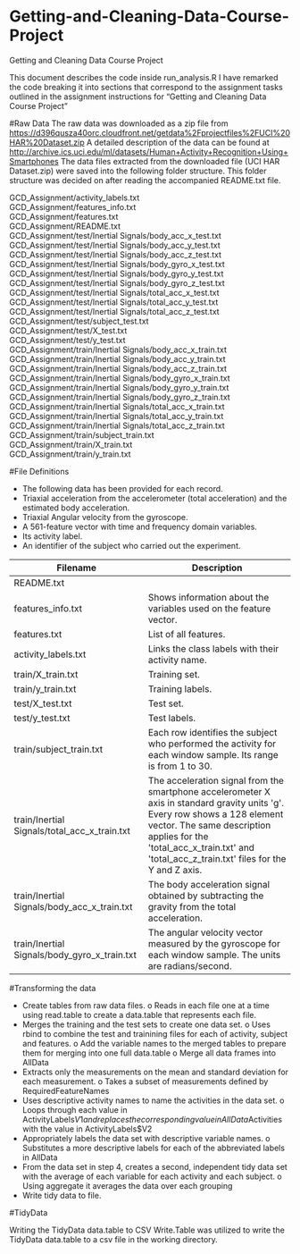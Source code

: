 # Getting-and-Cleaning-Data-Course-Project
Getting and Cleaning Data Course Project

This document describes the code inside run_analysis.R I have remarked the code breaking it into sections that correspond to the assignment tasks outlined in the assignment instructions for “Getting and Cleaning Data Course Project”

#Raw Data
The raw data was downloaded as a zip file from 
https://d396qusza40orc.cloudfront.net/getdata%2Fprojectfiles%2FUCI%20HAR%20Dataset.zip
A detailed description of the data can be found at
http://archive.ics.uci.edu/ml/datasets/Human+Activity+Recognition+Using+Smartphones
The data files extracted from the downloaded file (UCI HAR Dataset.zip) were saved into the following folder structure. This folder structure was decided on after reading the accompanied README.txt file.

 GCD_Assignment/activity_labels.txt   
 GCD_Assignment/features_info.txt                           
 GCD_Assignment/features.txt                                
 GCD_Assignment/README.txt                                  
 GCD_Assignment/test/Inertial Signals/body_acc_x_test.txt   
 GCD_Assignment/test/Inertial Signals/body_acc_y_test.txt   
 GCD_Assignment/test/Inertial Signals/body_acc_z_test.txt   
 GCD_Assignment/test/Inertial Signals/body_gyro_x_test.txt  
 GCD_Assignment/test/Inertial Signals/body_gyro_y_test.txt  
 GCD_Assignment/test/Inertial Signals/body_gyro_z_test.txt  
 GCD_Assignment/test/Inertial Signals/total_acc_x_test.txt  
 GCD_Assignment/test/Inertial Signals/total_acc_y_test.txt  
 GCD_Assignment/test/Inertial Signals/total_acc_z_test.txt  
 GCD_Assignment/test/subject_test.txt                       
 GCD_Assignment/test/X_test.txt                             
 GCD_Assignment/test/y_test.txt                             
 GCD_Assignment/train/Inertial Signals/body_acc_x_train.txt 
 GCD_Assignment/train/Inertial Signals/body_acc_y_train.txt 
 GCD_Assignment/train/Inertial Signals/body_acc_z_train.txt 
 GCD_Assignment/train/Inertial Signals/body_gyro_x_train.txt
 GCD_Assignment/train/Inertial Signals/body_gyro_y_train.txt
 GCD_Assignment/train/Inertial Signals/body_gyro_z_train.txt
 GCD_Assignment/train/Inertial Signals/total_acc_x_train.txt
 GCD_Assignment/train/Inertial Signals/total_acc_y_train.txt
 GCD_Assignment/train/Inertial Signals/total_acc_z_train.txt
 GCD_Assignment/train/subject_train.txt                     
 GCD_Assignment/train/X_train.txt                           
 GCD_Assignment/train/y_train.txt

#File Definitions
*	The following data has been provided for each record.
*	Triaxial acceleration from the accelerometer (total acceleration) and the estimated body acceleration.
*	Triaxial Angular velocity from the gyroscope. 
*	A 561-feature vector with time and frequency domain variables. 
*	Its activity label. 
*	An identifier of the subject who carried out the experiment.

| Filename                                     | Description                                                                                                                                                                                                                                                |
|----------------------------------------------|------------------------------------------------------------------------------------------------------------------------------------------------------------------------------------------------------------------------------------------------------------|
| README.txt                                   |                                                                                                                                                                                                                                                            |
| features_info.txt                            | Shows information about the variables used on the feature vector.                                                                                                                                                                                          |
| features.txt                                 | List of all features.                                                                                                                                                                                                                                      |
| activity_labels.txt                          | Links the class labels with their activity name.                                                                                                                                                                                                           |
| train/X_train.txt                            | Training set.                                                                                                                                                                                                                                              |
| train/y_train.txt                            | Training labels.                                                                                                                                                                                                                                           |
| test/X_test.txt                              | Test set.                                                                                                                                                                                                                                                  |
| test/y_test.txt                              | Test labels.                                                                                                                                                                                                                                               |
| train/subject_train.txt                      | Each row identifies the subject who performed the activity for each window sample. Its range is from 1 to 30.                                                                                                                                              |
| train/Inertial Signals/total_acc_x_train.txt | The acceleration signal from the smartphone accelerometer X axis in standard gravity units 'g'. Every row shows a 128 element vector. The same description applies for the 'total_acc_x_train.txt' and 'total_acc_z_train.txt' files for the Y and Z axis. |
| train/Inertial Signals/body_acc_x_train.txt  | The body acceleration signal obtained by subtracting the gravity from the total acceleration.                                                                                                                                                              |
| train/Inertial Signals/body_gyro_x_train.txt | The angular velocity vector measured by the gyroscope for each window sample. The units are radians/second.                                                                                                                                                |

#Transforming the data
*	Create tables from raw data files.
      o	Reads in each file one at a time using read.table to create a data.table that represents each file.
*	Merges the training and the test sets to create one data set.
      o	Uses rbind to combine the test and trainining files for each of activity, subject and features. 
      o	Add the variable names to the merged tables to prepare them for merging into one full data.table
      o	Merge all data frames into AllData
*	Extracts only the measurements on the mean and standard deviation for each measurement.
      o	Takes a subset of measurements defined by RequiredFeatureNames
*	Uses descriptive activity names to name the activities in the data set.
      o	Loops through each value in ActivityLabels$V1 and replaces the corresponding value in AllData$Activities with the value in            ActivityLabels$V2
*	Appropriately labels the data set with descriptive variable names.
      o	Substitutes a more descriptive labels for each of the abbreviated labels in AllData 
*	From the data set in step 4, creates a second, independent tidy data set with the average of each variable for each activity and      each subject.
      o	Using aggregate it averages the data over each grouping
*	Write tidy data to file.

#TidyData





Writing the TidyData data.table to CSV
Write.Table was utilized to write the TidyData data.table to a csv file in the working directory.
